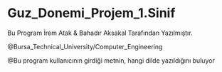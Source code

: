 # Guz_Donemi_Projem_1.Sinif
 
Bu Program İrem Atak & Bahadır Aksakal Tarafından Yazılmıştır. 
 
@Bursa_Technical_University/Computer_Engineering
 
@Bu program kullanıcının girdiği metnin, hangi dilde yazıldığını buluyor 
 
